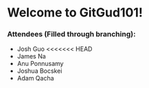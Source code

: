 # Welcome to GitGud101!

### Attendees (Filled through branching):
- Josh Guo
<<<<<<< HEAD
- James Na
- Anu Ponnusamy
- Joshua Bocskei
- Adam Qacha
